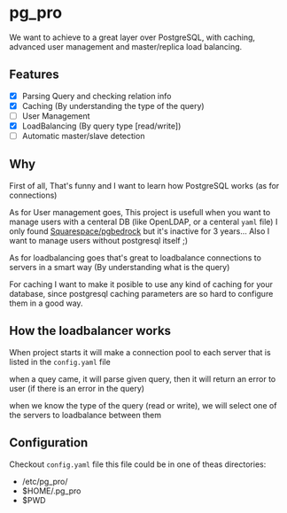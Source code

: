 # pg_pro

We want to achieve to a great layer over PostgreSQL, with caching, advanced user management and master/replica load balancing.

## Features

- [x] Parsing Query and checking relation info
- [x] Caching (By understanding the type of the query)
- [ ] User Management
- [x] LoadBalancing (By query type [read/write])
- [ ] Automatic master/slave detection

## Why

First of all, That's funny and I want to learn how PostgreSQL works (as for connections)

As for User management goes, This project is usefull when you want to manage users with a centeral DB (like OpenLDAP, or a centeral `yaml` file) I only found [Squarespace/pgbedrock](https://github.com/Squarespace/pgbedrock) but it's inactive for 3 years... Also I want to manage users without postgresql itself ;)

As for loadbalancing goes that's great to loadbalance connections to servers in a smart way (By understanding what is the query)

For caching I want to make it posible to use any kind of caching for your database, since postgresql caching parameters are so hard to configure them in a good way.

## How the loadbalancer works

When project starts it will make a connection pool to each server that is listed in the `config.yaml` file

when a quey came, it will parse given query, then it will return an error to user (if there is an error in the query)

when we know the type of the query (read or write), we will select one of the servers to loadbalance between them

## Configuration

Checkout `config.yaml` file this file could be in one of theas directories:

- /etc/pg_pro/
- $HOME/.pg_pro
- $PWD
